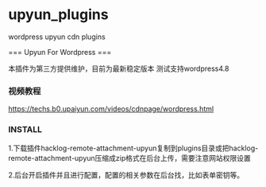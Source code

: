 # upyun_plugins
wordpress upyun cdn plugins

=== Upyun For Wordpress === 

本插件为第三方提供维护，目前为最新稳定版本 测试支持wordpress4.8
### 视频教程
https://techs.b0.upaiyun.com/videos/cdnpage/wordpress.html
### INSTALL

1.下载插件hacklog-remote-attachment-upyun复制到plugins目录或把hacklog-remote-attachment-upyun压缩成zip格式在后台上传，需要注意网站权限设置

2.后台开启插件并且进行配置，配置的相关参数在后台找，比如表单密钥等。
